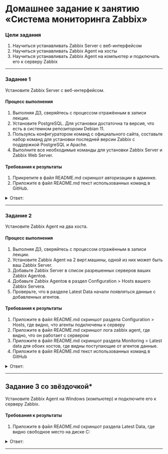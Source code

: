 # Домашнее задание к занятию «Система мониторинга Zabbix»

### Цели задания
1. Научиться устанавливать Zabbix Server c веб-интерфейсом
2. Научиться устанавливать Zabbix Agent на хосты
3. Научиться устанавливать Zabbix Agent на компьютер и подключать его к серверу Zabbix 

---

### Задание 1 

Установите Zabbix Server с веб-интерфейсом.

#### Процесс выполнения
1. Выполняя ДЗ, сверяйтесь с процессом отражённым в записи лекции.
2. Установите PostgreSQL. Для установки достаточна та версия, что есть в системном репозитороии Debian 11.
3. Пользуясь конфигуратором команд с официального сайта, составьте набор команд для установки последней версии Zabbix с поддержкой PostgreSQL и Apache.
4. Выполните все необходимые команды для установки Zabbix Server и Zabbix Web Server.

#### Требования к результаты 
1. Прикрепите в файл README.md скриншот авторизации в админке.
2. Приложите в файл README.md текст использованных команд в GitHub.

<details> 
<summary> Ответ:  </summary>
После устоновки вводим в браузере http://192.168.0.13/zabbix/setup.php

![](https://user-images.githubusercontent.com/136073445/264747688-d8002abe-4cba-40bf-ba42-0db2572be92d.png)

Вход

![](https://user-images.githubusercontent.com/136073445/264748715-5d753d0c-ccee-40cf-9eec-697cb8968b3a.png)

![](https://user-images.githubusercontent.com/136073445/264755503-b8757f91-d6ae-4ee0-9c27-0148b0a78712.png)
   
</details> 

---

### Задание 2 

Установите Zabbix Agent на два хоста.

#### Процесс выполнения
1. Выполняя ДЗ, сверяйтесь с процессом отражённым в записи лекции.
2. Установите Zabbix Agent на 2 вирт.машины, одной из них может быть ваш Zabbix Server.
3. Добавьте Zabbix Server в список разрешенных серверов ваших Zabbix Agentов.
4. Добавьте Zabbix Agentов в раздел Configuration > Hosts вашего Zabbix Servera.
5. Проверьте, что в разделе Latest Data начали появляться данные с добавленных агентов.

#### Требования к результаты 
1. Приложите в файл README.md скриншот раздела Configuration > Hosts, где видно, что агенты подключены к серверу
2. Приложите в файл README.md скриншот лога zabbix agent, где видно, что он работает с сервером
3. Приложите в файл README.md скриншот раздела Monitoring > Latest data для обоих хостов, где видны поступающие от агентов данные.
4. Приложите в файл README.md текст использованных команд в GitHub

<details> 
<summary> Ответ:  </summary>

![](https://user-images.githubusercontent.com/136073445/265080149-1e612d09-97a9-47a3-99aa-c6f2edb0b211.png)

![](https://user-images.githubusercontent.com/136073445/265080628-b61dc0ff-f8af-4945-9409-b65abb3930c4.png)

![](https://user-images.githubusercontent.com/136073445/265080768-76084110-f76d-4084-9673-66c3fe1e1043.png)

</details> 

---
## Задание 3 со звёздочкой*
Установите Zabbix Agent на Windows (компьютер) и подключите его к серверу Zabbix.

#### Требования к результаты 
1. Приложите в файл README.md скриншот раздела Latest Data, где видно свободное место на диске C:

<details> 
<summary> Ответ:  </summary>
   
![](https://user-images.githubusercontent.com/136073445/265082849-f2d02966-eeb1-4677-b938-6fb213b7ab7e.png)

![](https://user-images.githubusercontent.com/136073445/265083107-939d7997-8fc6-4d0c-bca2-53fe2178cd5a.png)
   
</details> 

--- 

